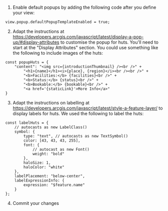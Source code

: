 1. Enable default popups by adding the following code after you define your view: 
``` 
view.popup.defaultPopupTemplateEnabled = true; 
```
2. Adapt the instructions at https://developers.arcgis.com/javascript/latest/display-a-pop-up/#display-attributes to customise the popup for huts. You'll need to start at the "Display Attributes" section. You could use something like the following to include images of the huts:

```
const popupHuts = {
    "content": "<img src={introductionThumbnail} /><br />" +
        "<h1>{name}</h1><i>{place}, {region}</i><br /><br />" +
        "<b>Facilities:</b> {facilities}<br />" +
        "<b>Status:</b> {status}<br />" +
        "<b>Bookable:</b> {bookable}<br />" +
        "<a href='{staticLink}'>More Info</a>"
}
```

3. Adapt the instructions on labelling at https://developers.arcgis.com/javascript/latest/style-a-feature-layer/ to display labels for huts. We used the following to label the huts:
```
const labelHuts = {
    // autocasts as new LabelClass()
    symbol: {
        type: "text", // autocasts as new TextSymbol()
        color: [43, 43, 43, 255],
        font: {
            // autocast as new Font()
            weight: "bold"
        },
        haloSize: 1,
        haloColor: "white"
    },
    labelPlacement: "below-center",
    labelExpressionInfo: {
        expression: "$feature.name"
    }
};

```
4. Commit your changes
